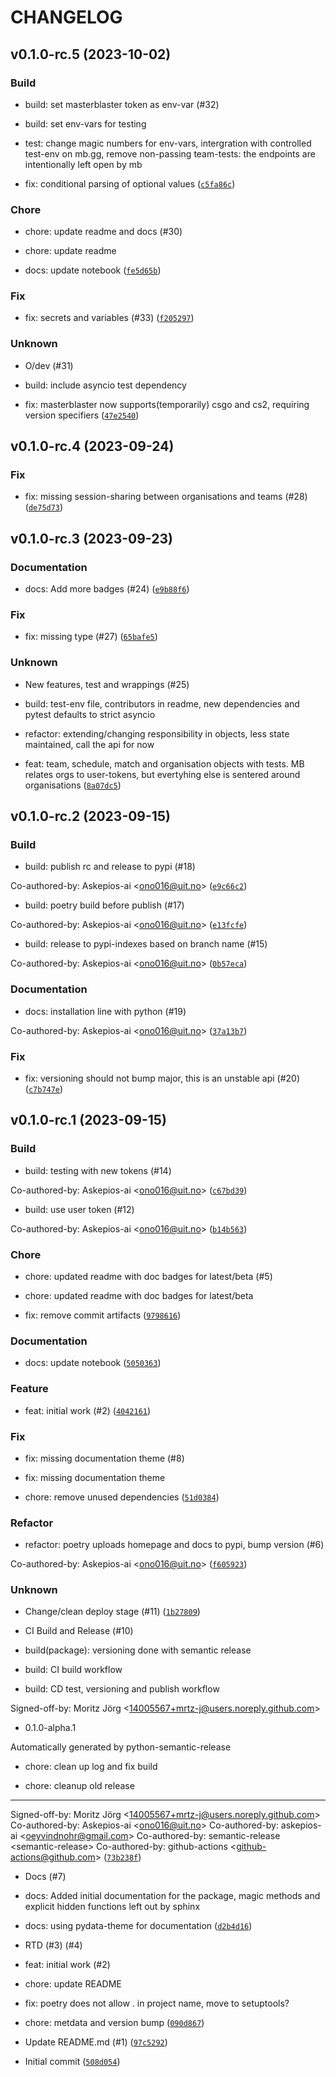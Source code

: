 # CHANGELOG



## v0.1.0-rc.5 (2023-10-02)

### Build

* build: set masterblaster token as env-var (#32)

* build: set env-vars for testing

* test: change magic numbers for env-vars, intergration with controlled test-env on mb.gg, remove non-passing team-tests: the endpoints are intentionally left open by mb

* fix: conditional parsing of optional values ([`c5fa86c`](https://github.com/Askepios-ai/masterblaster.py/commit/c5fa86c954c40537ebc32cd4e9bb83ffa0c7f7bc))

### Chore

* chore: update readme and docs (#30)

* chore: update readme

* docs: update notebook ([`fe5d65b`](https://github.com/Askepios-ai/masterblaster.py/commit/fe5d65bb4effe9be00519804423ef20d7b84c3ea))

### Fix

* fix: secrets and variables (#33) ([`f205297`](https://github.com/Askepios-ai/masterblaster.py/commit/f205297273f32927bd75fd11e634248975fb54f4))

### Unknown

* O/dev (#31)

* build: include asyncio test dependency

* fix: masterblaster now supports(temporarily) csgo and cs2, requiring version specifiers ([`47e2540`](https://github.com/Askepios-ai/masterblaster.py/commit/47e25408f64bd8d751590057c8208bd41e599eb1))


## v0.1.0-rc.4 (2023-09-24)

### Fix

* fix: missing session-sharing between organisations and teams (#28) ([`de75d73`](https://github.com/Askepios-ai/masterblaster.py/commit/de75d73adf434b943c5c1517c90ec77f3e457a9f))


## v0.1.0-rc.3 (2023-09-23)

### Documentation

* docs: Add more badges (#24) ([`e9b88f6`](https://github.com/Askepios-ai/masterblaster.py/commit/e9b88f6eadc8824b52845aef2704ceba3dc4e49f))

### Fix

* fix: missing type (#27) ([`65bafe5`](https://github.com/Askepios-ai/masterblaster.py/commit/65bafe5af1ce65f501e968b5d9abf592140b818e))

### Unknown

* New features, test and wrappings (#25)

* build: test-env file, contributors in readme, new dependencies and pytest defaults to strict asyncio

* refactor: extending/changing responsibility in objects, less state maintained, call the api for now

* feat: team, schedule, match and organisation objects with tests. MB relates orgs to user-tokens, but evertyhing else is sentered around organisations ([`8a07dc5`](https://github.com/Askepios-ai/masterblaster.py/commit/8a07dc5de7757d10465f4aa396de3bca396bf1eb))


## v0.1.0-rc.2 (2023-09-15)

### Build

* build: publish rc and release to pypi (#18)

Co-authored-by: Askepios-ai &lt;ono016@uit.no&gt; ([`e9c66c2`](https://github.com/Askepios-ai/masterblaster.py/commit/e9c66c2238954b23032dacfff6161324d8c08eb5))

* build: poetry build before publish (#17)

Co-authored-by: Askepios-ai &lt;ono016@uit.no&gt; ([`e13fcfe`](https://github.com/Askepios-ai/masterblaster.py/commit/e13fcfe7fc945d49a3a9e78c18105a7b5a3914c5))

* build: release to pypi-indexes based on branch name (#15)

Co-authored-by: Askepios-ai &lt;ono016@uit.no&gt; ([`0b57eca`](https://github.com/Askepios-ai/masterblaster.py/commit/0b57eca7507060fb1066e8d52255e320a4438aca))

### Documentation

* docs: installation line with python (#19)

Co-authored-by: Askepios-ai &lt;ono016@uit.no&gt; ([`37a13b7`](https://github.com/Askepios-ai/masterblaster.py/commit/37a13b7ef6d806f2b6012f971bc41c1a80b3f2d1))

### Fix

* fix: versioning should not bump major, this is an unstable api (#20) ([`c7b747e`](https://github.com/Askepios-ai/masterblaster.py/commit/c7b747ed7ccdc1f56442db5acaf8714d0eb7033c))


## v0.1.0-rc.1 (2023-09-15)

### Build

* build: testing with new tokens (#14)

Co-authored-by: Askepios-ai &lt;ono016@uit.no&gt; ([`c67bd39`](https://github.com/Askepios-ai/masterblaster.py/commit/c67bd39587815d165d31bc0a31feb47f2287cf1c))

* build: use user token (#12)

Co-authored-by: Askepios-ai &lt;ono016@uit.no&gt; ([`b14b563`](https://github.com/Askepios-ai/masterblaster.py/commit/b14b5637f925f74bc43246dd7bbb90241aa2a7ca))

### Chore

* chore: updated readme with doc badges for latest/beta (#5)

* chore: updated readme with doc badges for latest/beta

* fix: remove commit artifacts ([`9798616`](https://github.com/Askepios-ai/masterblaster.py/commit/9798616996706648e6469ac83d0e95b193ab20b1))

### Documentation

* docs: update notebook ([`5050363`](https://github.com/Askepios-ai/masterblaster.py/commit/5050363d463f8f60ded6518f4f82f92fd4cd8a4a))

### Feature

* feat: initial work (#2) ([`4042161`](https://github.com/Askepios-ai/masterblaster.py/commit/404216178055d5b3ada6197a66d5133840668d3d))

### Fix

* fix: missing documentation theme (#8)

* fix: missing documentation theme

* chore: remove unused dependencies ([`51d0384`](https://github.com/Askepios-ai/masterblaster.py/commit/51d0384ae5b0ef0a874fa737aea6e1580581b2aa))

### Refactor

* refactor: poetry uploads homepage and docs to pypi, bump version (#6)

Co-authored-by: Askepios-ai &lt;ono016@uit.no&gt; ([`f605923`](https://github.com/Askepios-ai/masterblaster.py/commit/f605923653520a1832e675f5a66b032fa1ec1fdf))

### Unknown

* Change/clean deploy stage (#11) ([`1b27809`](https://github.com/Askepios-ai/masterblaster.py/commit/1b27809b74b84382f0239693700254e63a5ddc6d))

* CI Build and Release (#10)

* build(package): versioning done with semantic release

* build: CI build workflow

* build: CD test, versioning and publish workflow

Signed-off-by: Moritz Jörg &lt;14005567+mrtz-j@users.noreply.github.com&gt;

* 0.1.0-alpha.1

Automatically generated by python-semantic-release

* chore: clean up log and fix build

* chore: cleanup old release

---------

Signed-off-by: Moritz Jörg &lt;14005567+mrtz-j@users.noreply.github.com&gt;
Co-authored-by: Askepios-ai &lt;ono016@uit.no&gt;
Co-authored-by: askepios-ai &lt;oeyvindnohr@gmail.com&gt;
Co-authored-by: semantic-release &lt;semantic-release&gt;
Co-authored-by: github-actions &lt;github-actions@github.com&gt; ([`73b238f`](https://github.com/Askepios-ai/masterblaster.py/commit/73b238f7adc4181c867c8cf93f8f211d50edd1c7))

* Docs (#7)

* docs: Added initial documentation for the package, magic methods and explicit hidden functions left out by sphinx

* docs: using pydata-theme for documentation ([`d2b4d16`](https://github.com/Askepios-ai/masterblaster.py/commit/d2b4d168d19a7856a0e0915e4fd13d1df8d2770b))

* RTD (#3) (#4)

* feat: initial work (#2)

* chore: update README

* fix: poetry does not allow . in project name, move to setuptools?

* chore: metdata and version bump ([`090d867`](https://github.com/Askepios-ai/masterblaster.py/commit/090d867ee9b713d20a6a8f6127ed24f0d1a6d242))

* Update README.md (#1) ([`97c5292`](https://github.com/Askepios-ai/masterblaster.py/commit/97c52928b5a4804952b64704f5731c7d386e66e0))

* Initial commit ([`508d054`](https://github.com/Askepios-ai/masterblaster.py/commit/508d054d787a51c77f4f9daba100ea1399f1f1c6))
